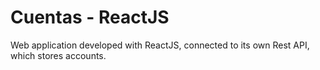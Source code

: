 # Cuentas - ReactJS

Web application developed with ReactJS, connected to its own Rest API, which stores accounts.
